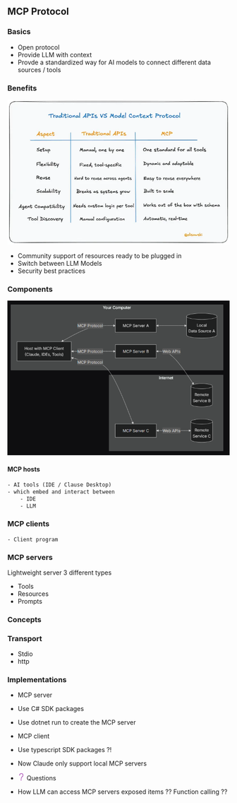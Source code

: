 ## MCP Protocol

### Basics

- Open protocol
- Provide LLM with context
- Provde a standardized way for AI models to connect different data sources / tools

### Benefits
![](attachments/Pasted%20image%2020250715233637.png)

- Community support of resources ready to be plugged in
- Switch between LLM Models
- Security best practices

### Components
![](attachments/Pasted%20image%2020250715233551.png)

#### MCP hosts

	- AI tools (IDE / Clause Desktop)
	- which embed and interact between
		- IDE
		- LLM

### MCP clients

	- Client program

### MCP servers

Lightweight server
3 different types
- Tools
- Resources
- Prompts

### Concepts

### Transport

- Stdio
- http

### Implementations

- MCP server

- Use C# SDK packages
- Use dotnet run to create the MCP server


- MCP client

- Use typescript SDK packages ?!

- Now Claude only support local MCP servers
- ![問題](data:image/png;base64,iVBORw0KGgoAAAANSUhEUgAAABAAAAAQCAYAAAAf8/9hAAAAAXNSR0IArs4c6QAAAARnQU1BAACxjwv8YQUAAAAJcEhZcwAADsMAAA7DAcdvqGQAAAEJSURBVDhPY2RAA8udt6oxMP+tAkp4ALniYMF/DMf+MzFMitzltxLMRwIoBoA0MzL/3g5i/2dgms3EyPABxP73758LIyODB1AsGd0QFigNAUCbQdT/v6yekXu9b4HFIGDGcreNOxj/MeQB2SgGMEFpMGBk+GcLtGUlmmYwYGJk3ABUbQXlwgGKAUCuEtDZj6Ac6oLlbpvaVrhtuAvlwgGaC7ADoOZwoPfyQAELFYIDjGhEB1DNc/8zMB6J3OUPiloUgNcAWLQCNd/GphkE8HuB+c+kf/8YPuPSDAJ4DWBkYHRnYmIohHJJAyDnr3Db9B/KxQlwuoCJ5a8TlDlAYJnLhgsUeYE4wMAAADQ2UW0jvvHhAAAAAElFTkSuQmCC) Questions

- How LLM can access MCP servers exposed items ?? Function calling ??
